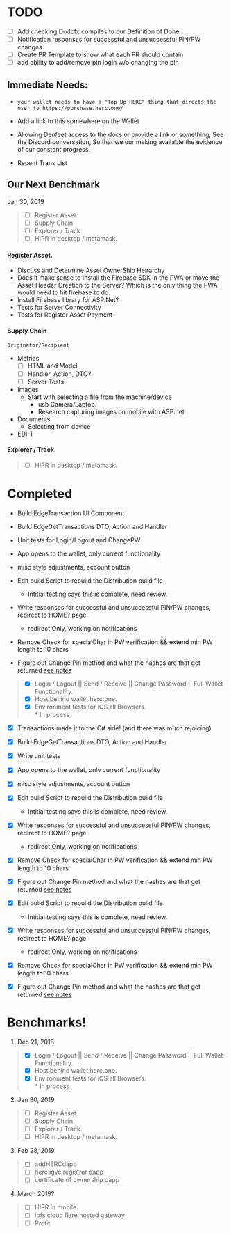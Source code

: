 #  TODO
- [ ] Add checking Dodcfx compiles to our Definition of Done.
- [ ] Notification responses for successful and unsuccessful PIN/PW changes     
- [ ] Create PR Template to show what each PR should contain
- [ ] add ability to add/remove pin login w/o changing the pin

## Immediate Needs:
*  `your wallet needs to have a "Top Up HERC" thing that directs the    user to https://purchase.herc.one/`
*  Add a link to this somewhere on the Wallet

* Allowing Denfeet access to the docs or provide a link or       something, See the Discord conversation, So that we our making available the evidence of our constant progress.  
*  Recent Trans List

## Our Next Benchmark

 Jan 30, 2019 
> - [ ] Register Asset.   
> - [ ] Supply Chain.   
> - [ ] Explorer  / Track.  
> - [ ] HIPR in desktop / metamask.   

#### Register Asset.  
-  Discuss and Determine Asset OwnerShip Heirarchy
-  Does it make sense to Install the Firebase SDK in the PWA or move the Asset Header Creation to the Server?  Which is the only thing the PWA would need to hit firebase to do.
-  Install Firebase library for ASP.Net?
-  Tests for Server Connectivity
-  Tests for Register Asset Payment 

#### Supply Chain   
    Originator/Recipient
*  Metrics
    * [ ] HTML and Model
    * [ ] Handler, Action, DTO?
    * [ ] Server  Tests
*  Images
    * Start with selecting a file from the machine/device
        *  usb Camera/Laptop. 
        *  Research capturing images on mobile with ASP.net 
*  Documents
    *  Selecting from device  
*  EDI-T
 
####  Explorer  / Track.  
> - [ ] HIPR in desktop / metamask.  


# Completed
*  Build EdgeTransaction UI Component
  
*  Build EdgeGetTransactions DTO, Action and Handler
  
*  Unit tests for Login/Logout and ChangePW

*  App opens to the wallet, only current functionality

*  misc style adjustments, account button

*  Edit build Script to rebuild the Distribution build file 
    *  Intitial testing says this is complete, need review. 

*  Write responses for successful and unsuccessful PIN/PW changes, redirect to HOME? page    
    * redirect Only, working on notifications
*  Remove Check for specialChar in PW verification && extend min PW length to 10 chars

* Figure out Change Pin method and what the hashes are that get returned
    [see notes](https://herculesone.visualstudio.com/Hercules/_git/HercPwa?path=%2FDocumentation%2FDeveloperNotebook%2FStack%2F2018-12%2F2018-12-11.md&version=GBRoundHouseEdit&_a=contents&line=8&lineStyle=plain&lineEnd=9&lineStartColumn=1&lineEndColumn=1)

> - [x] Login / Logout || Send / Receive || Change Password || Full Wallet Functionality.  
> - [x] Host behind wallet.herc.one.   
> - [x] Environment tests for iOS all Browsers.  
    *  In process

  -[x] Transactions made it to the C# side! (and there was much rejoicing)
  
  -[x] Build EdgeGetTransactions DTO, Action and Handler
  
  -[x] Write unit tests

  -[X]  App opens to the wallet, only current functionality

  -[X]  misc style adjustments, account button

  -[X]  Edit build Script to rebuild the Distribution build file 
      *  Intitial testing says this is complete, need review. 
 
  -[X]  Write responses for successful and unsuccessful PIN/PW changes, redirect to HOME? page    
      * redirect Only, working on notifications
  -[x]  Remove Check for specialChar in PW verification && extend min PW length to 10 chars
 
  -[x] Figure out Change Pin method and what the hashes are that get returned
    [see notes](https://herculesone.visualstudio.com/Hercules/_git/HercPwa?path=%2FDocumentation%2FDeveloperNotebook%2FStack%2F2018-12%2F2018-12-11.md&version=GBRoundHouseEdit&_a=contents&line=8&lineStyle=plain&lineEnd=9&lineStartColumn=1&lineEndColumn=1)

  -[X]  Edit build Script to rebuild the Distribution build file 
      *  Intitial testing says this is complete, need review. 
 
  -[X]  Write responses for successful and unsuccessful PIN/PW changes, redirect to HOME? page    
      * redirect Only, working on notifications
  -[x]  Remove Check for specialChar in PW verification && extend min PW length to 10 chars
 
  -[x] Figure out Change Pin method and what the hashes are that get returned
    [see notes](https://herculesone.visualstudio.com/Hercules/_git/HercPwa?path=%2FDocumentation%2FDeveloperNotebook%2FStack%2F2018-12%2F2018-12-11.md&version=GBRoundHouseEdit&_a=contents&line=8&lineStyle=plain&lineEnd=9&lineStartColumn=1&lineEndColumn=1)

# Benchmarks!
 1. Dec 21, 2018
> - [x] Login / Logout || Send / Receive || Change Password || Full Wallet Functionality.  
> - [x] Host behind wallet.herc.one.   
> - [x] Environment tests for iOS all Browsers.  
    *  In process

2. Jan 30, 2019 
> - [ ] Register Asset.   
> - [ ] Supply Chain.   
> - [ ] Explorer  / Track.  
> - [ ] HIPR in desktop / metamask.   

3. Feb 28, 2019
> - [ ] addHERCdapp 
> - [ ] herc igvc registrar dapp 
> - [ ] certificate of ownership dapp 


4. March 2019?  
> - [ ]  HIPR in mobile 
> - [ ]  ipfs cloud flare hosted gateway 
> - [ ] Profit